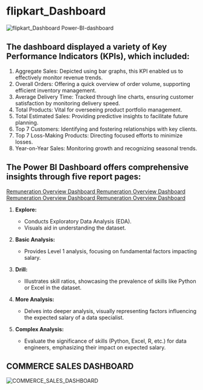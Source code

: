 # flipkart_Dashboard
![flipkart_Dashboard Power-BI-dashboard](https://github.com/yashsahu27420/Power-BI-dashboard/blob/main/flipkart_Dashboard.png?raw=true)
## The dashboard displayed a variety of Key Performance Indicators (KPIs), which included:
1. Aggregate Sales: Depicted using bar graphs, this KPI enabled us to effectively monitor revenue trends.
2. Overall Orders: Offering a quick overview of order volume, supporting efficient inventory management.
3. Average Delivery Time: Tracked through line charts, ensuring customer satisfaction by monitoring delivery speed.
4. Total Products: Vital for overseeing product portfolio management.
5. Total Estimated Sales: Providing predictive insights to facilitate future planning.
6. Top 7 Customers: Identifying and fostering relationships with key clients.
7. Top 7 Loss-Making Products: Directing focused efforts to minimize losses.
8. Year-on-Year Sales: Monitoring growth and recognizing seasonal trends.



## The Power BI Dashboard offers comprehensive insights through five report pages:
[Remuneration Overview Dashboard ](https://github.com/yashsahu27420/Data-Visualization-dashboard/blob/main/Remuneration%20Overview%20Dashboard%20(1).png?raw=true)
[Remuneration Overview Dashboard ](https://github.com/yashsahu27420/Data-Visualization-dashboard/blob/main/Remuneration%20Overview%20Dashboard%20(2).png?raw=true)[Remuneration Overview Dashboard ](https://github.com/yashsahu27420/Data-Visualization-dashboard/blob/main/Remuneration%20Overview%20Dashboard%20(3).png?raw=true)
[Remuneration Overview Dashboard ](https://github.com/yashsahu27420/Data-Visualization-dashboard/blob/main/Remuneration%20Overview%20Dashboard%20(4).png?raw=true)

1. **Explore:**
   - Conducts Exploratory Data Analysis (EDA).
   - Visuals aid in understanding the dataset.

2. **Basic Analysis:**
   - Provides Level 1 analysis, focusing on fundamental factors impacting salary.

3. **Drill:**
   - Illustrates skill ratios, showcasing the prevalence of skills like Python or Excel in the dataset.

4. **More Analysis:**
   - Delves into deeper analysis, visually representing factors influencing the expected salary of a data specialist.

5. **Complex Analysis:**
   - Evaluate the significance of skills (Python, Excel, R, etc.) for data engineers, emphasizing their impact on expected salary.

## COMMERCE SALES DASHBOARD

![COMMERCE_SALES_DASHBOARD](https://github.com/yashsahu27420/Power-BI-dashboard/blob/main/COMMERCE%20SALES%20DASHBOARD.png?raw=true)
